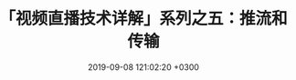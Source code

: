---
layout: post
title: 「视频直播技术详解」系列之五：推流和传输
date: 2019-09-08 121:02:20 +0300
description: 「视频直播技术详解」系列之五：推流和传输 # Add post description (optional)
img: live-streaming-collection.jpg # Add image post (optional)
fig-caption: none # Add figcaption (optional)
tags: [视频直播技术详解, 采集, 视频直播]
categories: [blog，live-streaming]
excerpt_separator: <!--more-->
---